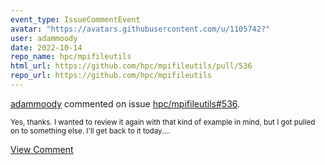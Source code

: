 ```yaml
---
event_type: IssueCommentEvent
avatar: "https://avatars.githubusercontent.com/u/1105742?"
user: adammoody
date: 2022-10-14
repo_name: hpc/mpifileutils
html_url: https://github.com/hpc/mpifileutils/pull/536
repo_url: https://github.com/hpc/mpifileutils
---
```


<a href='https://github.com/adammoody' target='_blank'>adammoody</a> commented on issue <a href='https://github.com/hpc/mpifileutils/pull/536' target='_blank'>hpc/mpifileutils#536</a>.

<small>Yes, thanks.  I wanted to review it again with that kind of example in mind, but I got pulled on to something else.  I'll get back to it today....</small>

<a href='https://github.com/hpc/mpifileutils/pull/536' target='_blank'>View Comment</a>